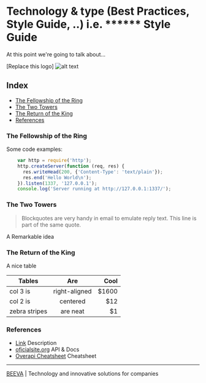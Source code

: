 # Technology & type (Best Practices, Style Guide, ..) i.e. ****** Style Guide
At this point we're going to talk about...

[Replace this logo] ![alt text](https://github.com/beeva/beeva-best-practices/blob/master/static/horizontal-beeva-logo.png "BEEVA")

## Index

* [The Fellowship of the Ring](#the-fellowship-of-the-ring)
* [The Two Towers](#the-two-towers)
* [The Return of the King](#the-return-of-the-king)
* [References](#references)

### The Fellowship of the Ring 
Some code examples: 
````javascript
    var http = require('http');
    http.createServer(function (req, res) {
      res.writeHead(200, {'Content-Type': 'text/plain'});
      res.end('Hello World\n');
    }).listen(1337, '127.0.0.1');
    console.log('Server running at http://127.0.0.1:1337/');
````

### The Two Towers

> Blockquotes are very handy in email to emulate reply text.
> This line is part of the same quote.

A Remarkable idea


### The Return of the King

A nice table

| Tables        | Are           | Cool  |
| ------------- |:-------------:| -----:|
| col 3 is      | right-aligned | $1600 |
| col 2 is      | centered      |   $12 |
| zebra stripes | are neat      |    $1 |


### References

* [Link](http://www.url.to) Description
* [oficialsite.org](http://www.oficialwebsite.org) API & Docs
* [Overapi Cheatsheet](http://overapi.com/example/) Cheatsheet

___

[BEEVA](https://www.beeva.com) | Technology and innovative solutions for companies
